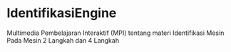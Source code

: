 # IdentifikasiEngine
Multimedia Pembelajaran Interaktif (MPI) tentang materi Identifikasi Mesin Pada Mesin 2 Langkah dan 4 Langkah

